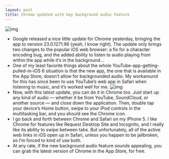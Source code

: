 ```yaml
---
layout: post
title: Chrome updated with key background audio feature
---
```

![img](http://media.idownloadblog.com/wp-content/uploads/2012/11/Chrome-for-iOS-iPhone-screenshot-0091.jpg)
* Google released a nice little update for Chrome yesterday, bringing the app to version 23.0.1271.96 (yeah, I know right). The update only brings two changes to the popular iOS web browser: a fix for a character encoding bug, and the added ability to listen to audio playing from within the app while it’s in the background…
* One of my least favorite things about the whole YouTube-app-getting-pulled-in-iOS 6 situation is that the new app, the one that is available in the App Store, doesn’t allow for backgrounded audio. My workaround for this has since been to use YouTube’s web app in Safari when listening to music, and it’s worked well for me.
![img](http://media.idownloadblog.com/wp-content/uploads/2012/12/chrome-background.png)
* Now, with this latest update, you can do it in Chrome too. Just start up any kind of audio — whether it be from YouTube, SoundCloud, or another source — and close down the application. Then, double tap your device’s Home button, swipe to your iPod controls in the multitasking bar, and you should see the Chrome icon.
* I go back and forth between Chrome and Safari on my iPhone 5. I like Chrome for features like Request Desktop Site and Incognito, and I really like its ability to swipe between tabs. But unfortunately, all of the active web links in iOS open up in Safari, unless you happen to be jailbroken, so I’m forced to kind of use both.
* At any rate, if the new background audio feature sounds appealing, you can grab the latest version of Chrome in the App Store, for free.

